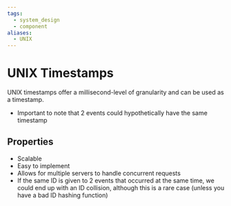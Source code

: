 ```yaml
---
tags:
  - system_design
  - component
aliases:
  - UNIX
---
```

# UNIX Timestamps
UNIX timestamps offer a millisecond-level of granularity and can be used as a timestamp.
- Important to note that 2 events could hypothetically have the same timestamp 
## Properties
- Scalable
- Easy to implement
- Allows for multiple servers to handle concurrent requests
- If the same ID is given to 2 events that occurred at the same time, we could end up with an ID collision, although this is a rare case (unless you have a bad ID hashing function)